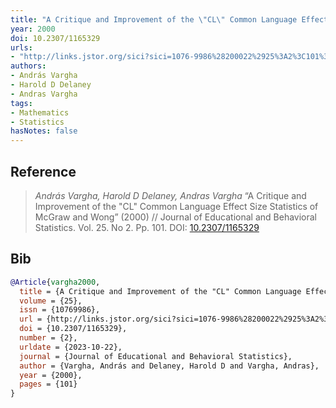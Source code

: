 ```yaml
---
title: "A Critique and Improvement of the \"CL\" Common Language Effect Size Statistics of McGraw and Wong"
year: 2000
doi: 10.2307/1165329
urls:
- "http://links.jstor.org/sici?sici=1076-9986%28200022%2925%3A2%3C101%3AACAIOT%3E2.0.CO%3B2-O&origin=crossref"
authors:
- András Vargha
- Harold D Delaney
- Andras Vargha
tags:
- Mathematics
- Statistics
hasNotes: false
---
```


## Reference

> <i>András Vargha, Harold D Delaney, Andras Vargha</i> “A Critique and Improvement of the "CL" Common Language Effect Size Statistics of McGraw and Wong” (2000) // Journal of Educational and Behavioral Statistics. Vol.&nbsp;25. No&nbsp;2. Pp.&nbsp;101. DOI:&nbsp;<a href='https://doi.org/10.2307/1165329'>10.2307/1165329</a>

## Bib

```bib
@Article{vargha2000,
  title = {A Critique and Improvement of the "CL" Common Language Effect Size Statistics of McGraw and Wong},
  volume = {25},
  issn = {10769986},
  url = {http://links.jstor.org/sici?sici=1076-9986%28200022%2925%3A2%3C101%3AACAIOT%3E2.0.CO%3B2-O&origin=crossref},
  doi = {10.2307/1165329},
  number = {2},
  urldate = {2023-10-22},
  journal = {Journal of Educational and Behavioral Statistics},
  author = {Vargha, András and Delaney, Harold D and Vargha, Andras},
  year = {2000},
  pages = {101}
}
```

